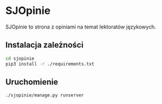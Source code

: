 # SJOpinie

SJOpinie to strona z opiniami na temat lektoratów językowych.

## Instalacja zależności

```bash
cd sjopinie
pip3 install -r ./requirements.txt
```

## Uruchomienie

```bash
./sjopinie/manage.py runserver
```
